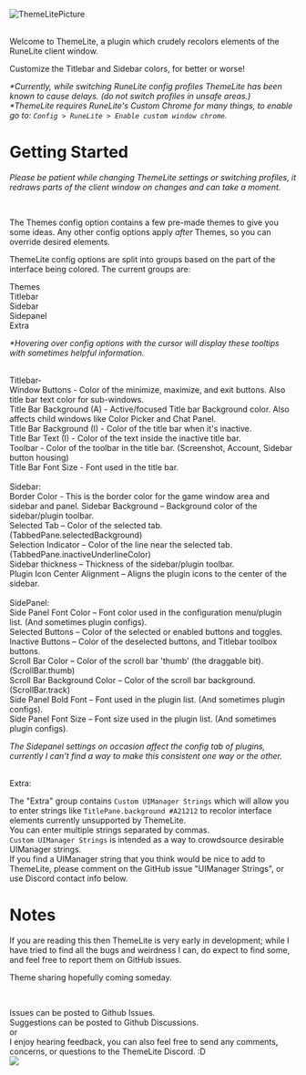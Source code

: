 ![ThemeLitePicture](https://github.com/user-attachments/assets/a55eef4c-0aba-44b5-bd5b-fc6d8af133ff)

<br>
Welcome to ThemeLite, a plugin which crudely recolors elements of the RuneLite client window.

Customize the Titlebar and Sidebar colors, for better or worse!


_*Currently, while switching RuneLite config profiles ThemeLite has been known to cause delays. (do not switch profiles in unsafe areas.)<br>
*ThemeLite requires RuneLite's Custom Chrome for many things, to enable go to: `Config > RuneLite > Enable custom window chrome`._



# Getting Started

_Please be patient while changing ThemeLite settings or switching profiles, it redraws parts of the client window on changes and can take a moment._

<br>

The Themes config option contains a few pre-made themes to give you some ideas.
Any other config options apply _after_ Themes, so you can override desired elements.



ThemeLite config options are split into groups based on the part of the interface being colored.
The current groups are:

Themes <br>
Titlebar<br>
Sidebar<br>
Sidepanel<br>
Extra<br>

_*Hovering over config options with the cursor will display these tooltips with sometimes helpful information._
<br>

<br>
Titlebar-<br>
Window Buttons - Color of the minimize, maximize, and exit buttons. Also title bar text color for sub-windows.<br>
Title Bar Background (A) - Active/focused Title bar Background color. Also affects child windows like Color Picker and Chat Panel.<br>
Title Bar Background (I) - Color of the title bar when it's inactive.<br>
Title Bar Text (I) - Color of the text inside the inactive title bar.<br>
Toolbar - Color of the toolbar in the title bar. (Screenshot, Account, Sidebar button housing)<br>
Title Bar Font Size - Font used in the title bar.<br>
<br>
Sidebar:<br>
Border Color - This is the border color for the game window area and sidebar and panel.
Sidebar Background – Background color of the sidebar/plugin toolbar.<br>
Selected Tab – Color of the selected tab. (TabbedPane.selectedBackground)<br>
Selection Indicator – Color of the line near the selected tab. (TabbedPane.inactiveUnderlineColor)<br>
Sidebar thickness – Thickness of the sidebar/plugin toolbar.<br>
Plugin Icon Center Alignment – Aligns the plugin icons to the center of the sidebar.<br>

<br>
SidePanel:<br>
Side Panel Font Color – Font color used in the configuration menu/plugin list. (And sometimes plugin configs).<br>
Selected Buttons – Color of the selected or enabled buttons and toggles.<br>
Inactive Buttons – Color of the deselected buttons, and Titlebar toolbox buttons.<br>
Scroll Bar Color – Color of the scroll bar 'thumb' (the draggable bit). (ScrollBar.thumb)<br>
Scroll Bar Background Color – Color of the scroll bar background. (ScrollBar.track)<br>
Side Panel Bold Font – Font used in the plugin list. (And sometimes plugin configs).<br>
Side Panel Font Size – Font size used in the plugin list. (And sometimes plugin configs).<br>

_The Sidepanel settings on occasion affect the config tab of plugins, currently I can't find a way to make this consistent one way or the other._
<br>

<br>
Extra:

The "Extra" group contains `Custom UIManager Strings` which will allow you to enter strings like `TitlePane.background #A21212` to recolor interface elements currently unsupported by ThemeLite.<br>
You can enter multiple strings separated by commas.<br>
`Custom UIManager Strings` is intended as a way to crowdsource desirable UIManager strings.<br>
If you find a UIManager string that you think would be nice to add to ThemeLite, please comment on the GitHub issue "UIManager Strings", or use Discord contact info below.<br>


# Notes

If you are reading this then ThemeLite is very early in development; while I have tried to find all the bugs and weirdness I can, do expect to find some, and feel free to report them on GitHub issues.

Theme sharing hopefully coming someday.
<br>
 
<br>

Issues can be posted to Github Issues.
<br>
Suggestions can be posted to Github Discussions. 
<br>
or
<br>
I enjoy hearing feedback, you can also feel free to send any comments, concerns, or questions to the ThemeLite Discord. :D
<br>
<a href="https://discord.gg/AT44tqXVwH"><img src='https://img.shields.io/discord/1307357303099621426?color=B700FF&logoColor=%239b59b6&style=for-the-badge'/></a>



